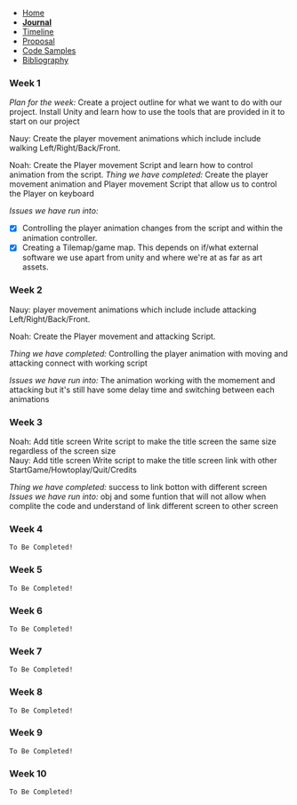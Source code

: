 - [Home](/README.md)
- [**Journal**](/journal.md)
- [Timeline](/timeline.md)
- [Proposal](/proposal.md)
- [Code Samples](/codesamples.md)
- [Bibliography](/bibliography.md)


### Week 1

  *Plan for the week:*
  Create a project outline for what we want to do with our project. Install Unity and learn how to use the tools that are    provided in it to start on our project

  Nauy: Create the player movement animations which include include walking Left/Right/Back/Front.

  Noah: Create the Player movement Script and learn how to control animation from the script. 
  *Thing we have completed:*
  Create the player movement animation and Player movement Script that allow us to control the Player on keyboard
  
  *Issues we have run into:*
  - [x] Controlling the player animation changes from the script and within the animation controller. 
  - [x] Creating a Tilemap/game map. This depends on if/what external software we use apart from unity and where we're at as far as art assets.  

### Week 2
  Nauy: player movement animations which include include attacking Left/Right/Back/Front.

  Noah: Create the Player movement  and attacking Script.
  
  *Thing we have completed:*
  Controlling the player animation with moving and attacking connect with working script
  
  *Issues we have run into:*
  The animation working with the momement and attacking  but it's still have some delay time and switching between each animations
  
### Week 3
   Noah: Add title screen	Write script to make the title screen the same size regardless of the screen size		
   Nauy: Add title screen	Write script to make the title screen link with other StartGame/Howtoplay/Quit/Credits	
   
   *Thing we have completed:*
  success to link botton with different screen 
  *Issues we have run into:*
 obj and some funtion that will not allow when complite the code and understand of link different screen to other screen 
  

### Week 4
    To Be Completed!

### Week 5
    To Be Completed!

### Week 6
    To Be Completed!

### Week 7
    To Be Completed!

### Week 8
    To Be Completed!

### Week 9
    To Be Completed!

### Week 10
    To Be Completed!
